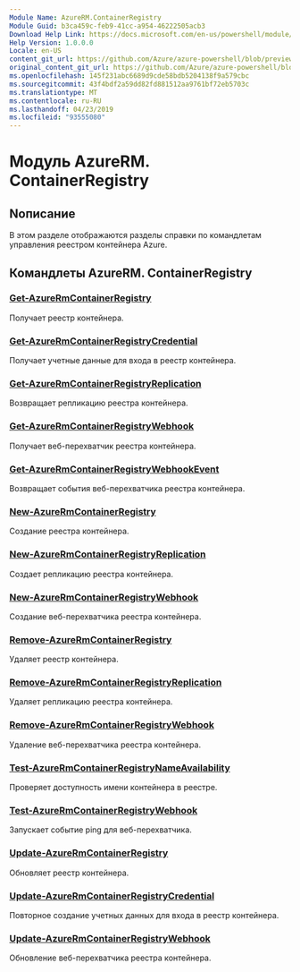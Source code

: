 ```yaml
---
Module Name: AzureRM.ContainerRegistry
Module Guid: b3ca459c-feb9-41cc-a954-46222505acb3
Download Help Link: https://docs.microsoft.com/en-us/powershell/module/azurerm.containerregistry
Help Version: 1.0.0.0
Locale: en-US
content_git_url: https://github.com/Azure/azure-powershell/blob/preview/src/ResourceManager/ContainerRegistry/Commands.ContainerRegistry/help/AzureRM.ContainerRegistry.md
original_content_git_url: https://github.com/Azure/azure-powershell/blob/preview/src/ResourceManager/ContainerRegistry/Commands.ContainerRegistry/help/AzureRM.ContainerRegistry.md
ms.openlocfilehash: 145f231abc6689d9cde58bdb5204138f9a579cbc
ms.sourcegitcommit: 43f4bdf2a59dd82fd881512aa9761bf72eb5703c
ms.translationtype: MT
ms.contentlocale: ru-RU
ms.lasthandoff: 04/23/2019
ms.locfileid: "93555080"
---
```

# Модуль AzureRM. ContainerRegistry
## Nописание
В этом разделе отображаются разделы справки по командлетам управления реестром контейнера Azure.

## Командлеты AzureRM. ContainerRegistry
### [Get-AzureRmContainerRegistry](Get-AzureRmContainerRegistry.md)
Получает реестр контейнера.

### [Get-AzureRmContainerRegistryCredential](Get-AzureRmContainerRegistryCredential.md)
Получает учетные данные для входа в реестр контейнера.

### [Get-AzureRmContainerRegistryReplication](Get-AzureRmContainerRegistryReplication.md)
Возвращает репликацию реестра контейнера.

### [Get-AzureRmContainerRegistryWebhook](Get-AzureRmContainerRegistryWebhook.md)
Получает веб-перехватчик реестра контейнера.

### [Get-AzureRmContainerRegistryWebhookEvent](Get-AzureRmContainerRegistryWebhookEvent.md)
Возвращает события веб-перехватчика реестра контейнера.

### [New-AzureRmContainerRegistry](New-AzureRmContainerRegistry.md)
Создание реестра контейнера.

### [New-AzureRmContainerRegistryReplication](New-AzureRmContainerRegistryReplication.md)
Создает репликацию реестра контейнера.

### [New-AzureRmContainerRegistryWebhook](New-AzureRmContainerRegistryWebhook.md)
Создание веб-перехватчика реестра контейнера.

### [Remove-AzureRmContainerRegistry](Remove-AzureRmContainerRegistry.md)
Удаляет реестр контейнера.

### [Remove-AzureRmContainerRegistryReplication](Remove-AzureRmContainerRegistryReplication.md)
Удаляет репликацию реестра контейнера.

### [Remove-AzureRmContainerRegistryWebhook](Remove-AzureRmContainerRegistryWebhook.md)
Удаление веб-перехватчика реестра контейнера.

### [Test-AzureRmContainerRegistryNameAvailability](Test-AzureRmContainerRegistryNameAvailability.md)
Проверяет доступность имени контейнера в реестре.

### [Test-AzureRmContainerRegistryWebhook](Test-AzureRmContainerRegistryWebhook.md)
Запускает событие ping для веб-перехватчика.

### [Update-AzureRmContainerRegistry](Update-AzureRmContainerRegistry.md)
Обновляет реестр контейнера.

### [Update-AzureRmContainerRegistryCredential](Update-AzureRmContainerRegistryCredential.md)
Повторное создание учетных данных для входа в реестр контейнера.

### [Update-AzureRmContainerRegistryWebhook](Update-AzureRmContainerRegistryWebhook.md)
Обновление веб-перехватчика реестра контейнера.

